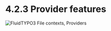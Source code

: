 4.2.3 Provider features
=======================

![FluidTYPO3 File contexts, Providers](../Images/FileContext/Providers.svgz)
